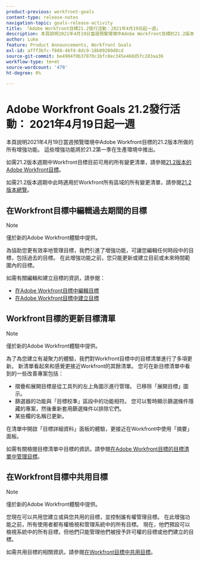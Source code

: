 ```yaml
---
product-previous: workfront-goals
content-type: release-notes
navigation-topic: goals-release-activity
title: 「Adobe Workfront目標21.2發行活動：2021年4月19日起一週」
description: 本頁說明2021年4月19日當週預覽環境中Adobe Workfront目標的21.2版本所做的所有增強功能。 這些增強功能將於21.2第一季在生產環境中推出。
author: Luke
feature: Product Announcements, Workfront Goals
exl-id: afff3bfc-f888-46fd-8dc9-18b89289d8cd
source-git-commit: be4904f0b37870c1bfc8ec345e468d5fc283aa36
workflow-type: tm+mt
source-wordcount: '479'
ht-degree: 0%

---
```


# Adobe Workfront Goals 21.2發行活動： 2021年4月19日起一週

本頁說明2021年4月19日當週預覽環境中Adobe Workfront目標的21.2版本所做的所有增強功能。 這些增強功能將於21.2第一季在生產環境中推出。

如需21.2版本週期中Workfront目標目前可用的所有變更清單，請參閱[21.2版本的Adobe Workfront目標](../../../../product-announcements/product-releases/goals-release-activity/goals-21.2-release/goals-release-21-2.md)。

如需21.2版本週期中此時適用於Workfront所有區域的所有變更清單，請參閱[21.2版本總覽](../../../../product-announcements/product-releases/21.2-release-activity/21-2-release-overview.md)。

## 在Workfront目標中編輯過去期間的目標

>[!NOTE]
>
>僅於新的Adobe Workfront體驗中提供。

為協助您更有效率地管理目標，我們引進了增強功能，可讓您編輯任何時段中的目標，包括過去的目標。 在此增強功能之前，您只能更新或建立目前或未來時間範圍內的目標。

如需有關編輯和建立目標的資訊，請參閱：

* [在Adobe Workfront目標中編輯目標](../../../../workfront-goals/goal-management/edit-goals.md)
* [在Adobe Workfront目標中建立目標](../../../../workfront-goals/goal-management/create-goals.md)

## Workfront目標的更新目標清單

>[!NOTE]
>
>僅於新的Adobe Workfront體驗中提供。

為了為您建立有凝聚力的體驗，我們對Workfront目標中的目標清單進行了多項更新。 新清單看起來和感覺更接近Workfront的其餘清單。 您可在新目標清單中看到的一些改善專案包括：

* 摺疊和展開目標是從工具列的左上角圖示進行管理。 已移除「展開目標」圖示。
* 篩選器的功能與「目標校準」區段中的功能相符。 您可以暫時顯示篩選條件隱藏的專案，然後重新套用篩選條件以排除它們。
* 某些欄的名稱已更新。

在清單中開啟「目標詳細資料」面板的體驗，更接近在Workfront中使用「摘要」面板。

如需有關檢閱目標清單中目標的資訊，請參閱[在Adobe Workfront目標的目標清單中管理目標](../../../../workfront-goals/goal-review-and-workfront-goals-sections/manage-goals-in-goal-list.md)。

## 在Workfront目標中共用目標

>[!NOTE]
>
>僅於新的Adobe Workfront體驗中提供。

您現在可以共用您建立或與您共用的目標，並控制誰有權管理目標。 在此增強功能之前，所有使用者都有權檢視和管理系統中的所有目標。 現在，他們預設可以檢視系統中的所有目標，但他們只能管理他們被授予許可權的目標或他們建立的目標。

如需共用目標的相關資訊，請參閱[在Workfront目標中共用目標](../../../../workfront-goals/workfront-goals-settings/share-a-goal.md)。

